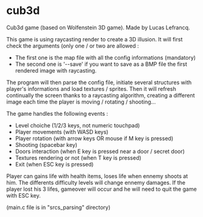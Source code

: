 # cub3d

Cub3d game (based on Wolfenstein 3D game). Made by Lucas Lefrancq.


This game is using raycasting render to create a 3D illusion.
It will first check the arguments (only one / or two are allowed :
- The first one is the map file with all the config informations (mandatory)
- The second one is '--save' if you want to save as a BMP file the first
  rendered image with raycasting.

The program will then parse the config file, initiate several structures with
player's informations and load textures / sprites. Then it will refresh continually
the screen thanks to a raycasting algorithm, creating a different image each time
the player is moving / rotating / shooting...

The game handles the following events :
- Level choiche (1/2/3 keys, not numeric touchpad)
- Player movements (with WASD keys)
- Player rotation (with arrow keys OR mouse if M key is pressed)
- Shooting (spacebar key)
- Doors interaction (when E key is pressed near a door / secret door)
- Textures rendering or not (when T key is pressed)
- Exit (when ESC key is pressed)

Player can gains life with health items, loses life when ennemy shoots at him.
The differents difficulty levels will change ennemy damages. If the player lost
his 3 lifes, gameover will occur and he will need to quit the game with ESC key.

(main.c file is in "srcs_parsing" directory)